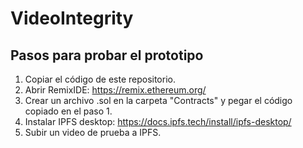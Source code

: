 # VideoIntegrity

## Pasos para probar el prototipo

1. Copiar el código de este repositorio.
2. Abrir RemixIDE: https://remix.ethereum.org/
3. Crear un archivo .sol en la carpeta "Contracts" y pegar el código copiado en el paso 1.
4. Instalar IPFS desktop: https://docs.ipfs.tech/install/ipfs-desktop/
5. Subir un video de prueba a IPFS.